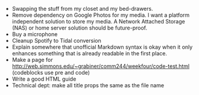 * Swapping the stuff from my closet and my bed-drawers.
* Remove dependency on Google Photos for my media.
  I want a platform independent solution to store my media.
  A Network Attached Storage (NAS) or home server solution should be future-proof.
* Buy a microphone
* Cleanup Spotify to Tidal conversion
* Explain somewhere that unofficial Markdown syntax is okay when it only enhances something that is already readable in the first place.
* Make a page for http://web.simmons.edu/~grabiner/comm244/weekfour/code-test.html (codeblocks use pre and code)
* Write a good HTML guide
* Technical dept: make all title props the same as the file name
